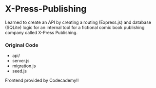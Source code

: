 # X-Press-Publishing
Learned to create an API by creating a routing (Express.js) and database (SQLite) logic for an internal tool for a fictional comic book publishing company called X-Press Publishing.

### Original Code
- api/
- server.js
- migration.js
- seed.js

Frontend provided by Codecademy!!
